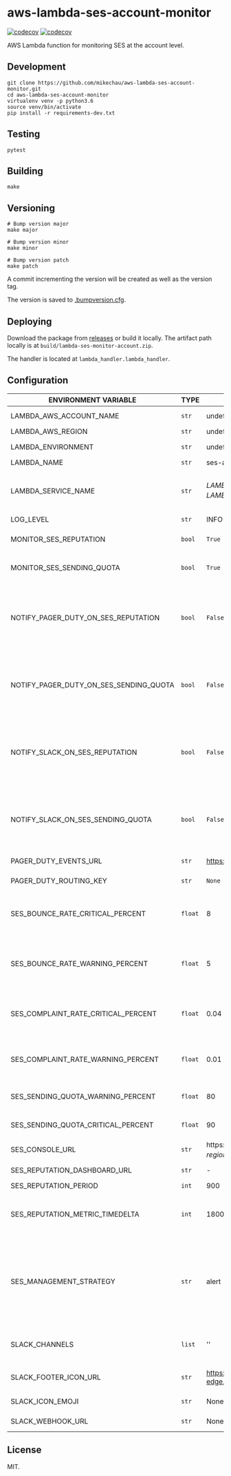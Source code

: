 # aws-lambda-ses-account-monitor

[![codecov](https://travis-ci.org/mikechau/aws-lambda-ses-account-monitor.svg?branch=master)](https://travis-ci.org/mikechau/aws-lambda-ses-account-monitor) [![codecov](https://codecov.io/gh/mikechau/aws-lambda-ses-account-monitor/branch/master/graph/badge.svg)](https://codecov.io/gh/mikechau/aws-lambda-ses-account-monitor)

AWS Lambda function for monitoring SES at the account level.

## Development

```shell
git clone https://github.com/mikechau/aws-lambda-ses-account-monitor.git
cd aws-lambda-ses-account-monitor
virtualenv venv -p python3.6
source venv/bin/activate
pip install -r requirements-dev.txt
```

## Testing

```shell
pytest
```

## Building

```shell
make
```

## Versioning

```
# Bump version major
make major

# Bump version minor
make minor

# Bump version patch
make patch
```

A commit incrementing the version will be created as well as the version tag.

The version is saved to [.bumpversion.cfg](./.bumpversion.cfg).

## Deploying

Download the package from [releases](https://github.com/mikechau/aws-lambda-ses-account-monitor/releases) or build it locally. The artifact path locally is at `build/lambda-ses-monitor-account.zip`.

The handler is located at `lambda_handler.lambda_handler`.

## Configuration

| ENVIRONMENT VARIABLE | TYPE | DEFAULT VALUE | CUSTOM EXAMPLE | Description |
| -------------------- | ---- | ------------- | -------------- | ----------- |
| LAMBDA_AWS_ACCOUNT_NAME | `str` | undefined | supercoolco | AWS account name. |
| LAMBDA_AWS_REGION | `str` | undefined | us-west-2 | AWS region. |
| LAMBDA_ENVIRONMENT | `str` | undefined | global | Lambda environment. |
| LAMBDA_NAME | `str` | ses-account-monitor | ses-monitor | Lambda name. |
| LAMBDA_SERVICE_NAME | `str` | $LAMBDA_AWS_ACCOUNT_NAME-$LAMBDA_AWS_REGION-$LAMBDA_ENVIRONMENT-$LAMBDA_NAME | supercoolco-us-west-2-global-ses-account-monitor | Lambda service name, if you want to override the inferred name. |
| LOG_LEVEL | `str` | INFO | WARNING | Log level. |
| MONITOR_SES_REPUTATION | `bool` | `True` | `False` | Flag to monitor SES account reputation. |
| MONITOR_SES_SENDING_QUOTA | `bool` | `True` | `False` | Flag to monitor SES account sending quota. |
| NOTIFY_PAGER_DUTY_ON_SES_REPUTATION | `bool` | `False` | `True` | Flag to enable PagerDuty notifications when SES account reputation reaches thresholds. |
| NOTIFY_PAGER_DUTY_ON_SES_SENDING_QUOTA | `bool` | `False` | `True` |Flag to enable PagerDuty notifications when SES account sending quota reaches thresholds. |
| NOTIFY_SLACK_ON_SES_REPUTATION | `bool` | `False` | `True` | Flag to enable Slack notifications when SES account reputation reaches thresholds. |
| NOTIFY_SLACK_ON_SES_SENDING_QUOTA | `bool` | `False` | `True` | Flag to enable Slack notifications when SES account sending quota reaches thresholds. |
| PAGER_DUTY_EVENTS_URL| `str` | https://events.pagerduty.com/v2/enqueue | - | PagerDuty events url. |
| PAGER_DUTY_ROUTING_KEY | `str` | `None` | abcefg1234567 | PagerDuty routing key. |
| SES_BOUNCE_RATE_CRITICAL_PERCENT | `float` | 8 | 9 | Percentage for critical threshold, AWS suspension is at 10+. |
| SES_BOUNCE_RATE_WARNING_PERCENT | `float` | 5 | 7 | Percentage for warning th reshold, AWS warning recommendation is 5. |
| SES_COMPLAINT_RATE_CRITICAL_PERCENT | `float` | 0.04 | 0.045 | Percentage for critical threshold, AWS suspension is at 0.5+. |
| SES_COMPLAINT_RATE_WARNING_PERCENT | `float` | 0.01 | 0.03 | Percentage for warning threshold, AWS recommendation is at 0.1. |
| SES_SENDING_QUOTA_WARNING_PERCENT | `float` | 80 | 85 | Percentage for warning threshold. |
| SES_SENDING_QUOTA_CRITICAL_PERCENT | `float` | 90 | 95 | Percentage for critical threshold. |
| SES_CONSOLE_URL | `str` | https://$LAMBDA_AWS_REGION.console.aws.amazon.com/ses/?region=$LAMBDA_AWS_REGION | - | SES console url. |
| SES_REPUTATION_DASHBOARD_URL | `str` | - | - | SES reputation dashboard url. |
| SES_REPUTATION_PERIOD | `int` | 900 | 1800 | - | The collection period in seconds. |
| SES_REPUTATION_METRIC_TIMEDELTA | `int` | 1800 | 3600 | Used to calculate the start time for retrieving the metric data. |
| SES_MANAGEMENT_STRATEGY | `str` | alert | managed | Strategy for how to handle metrics at threshold levels. Default is to alert only. Switch to managed to enable SES autopausing. |
| SLACK_CHANNELS | `list` | '' | #general,#dev-ops,#alerts | Comma delimited list of channels to post notifications to. |
| SLACK_FOOTER_ICON_URL | `str` | https://platform.slack-edge.com/img/default_application_icon.png | - | URL for the Slack message footer icon. |
| SLACK_ICON_EMOJI | `str` | None | :dragon: | Slack icon emoji, optional. |
| SLACK_WEBHOOK_URL | `str` | None | https://hooks.slack.com/services/T00000000/B00000000/XXXXXXXXXXXXXXXXXXXXXXXX | Slack webook url. |

## License

MIT.
